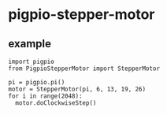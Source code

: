 # pigpio-stepper-motor


## example

```
import pigpio
from PigpioStepperMotor import StepperMotor

pi = pigpio.pi()
motor = StepperMotor(pi, 6, 13, 19, 26)
for i in range(2048):
  motor.doСlockwiseStep()
```